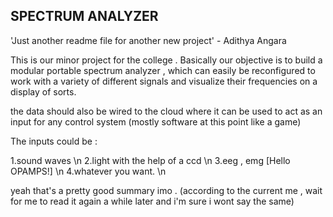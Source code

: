 **SPECTRUM ANALYZER**
----------------------

'Just another readme file for another new project' - Adithya Angara

This is our minor project for the college . Basically our objective is to build a modular portable spectrum analyzer , which can easily be reconfigured to work with a variety of different signals and visualize their frequencies on a display of sorts.

the data should also be wired to the cloud where it can be used to act as an input for any control system (mostly software at this point like a game)

The inputs could be :

1.sound waves \n
2.light with the help of a ccd \n
3.eeg , emg [Hello OPAMPS!] \n
4.whatever you want. \n

yeah that's a pretty good summary imo . (according to the current me , wait for me to read it again a while later and i'm sure i wont say the same)


